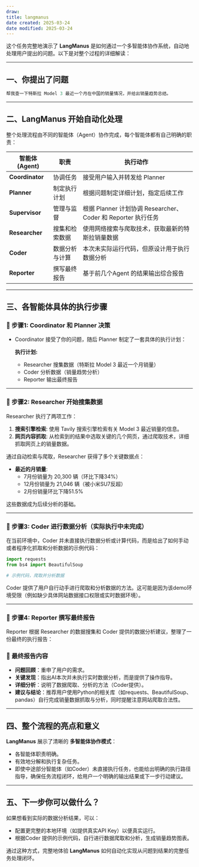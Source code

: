 ```yaml
---
draw:
title: langmanus
date created: 2025-03-24
date modified: 2025-03-24
---
```


这个任务完整地演示了 **LangManus** 是如何通过一个多智能体协作系统，自动地处理用户提出的问题。以下是对整个过程的详细解读：

---

## 一、你提出了问题

```Java
帮我查一下特斯拉 Model 3 最近一个月在中国的销量情况，并给出销量趋势总结。
```

---

## 二、LangManus 开始自动化处理

整个处理流程由不同的智能体（Agent）协作完成，每个智能体都有自己明确的职责：

|智能体 (Agent)|职责|执行动作|
|---|---|---|
|**Coordinator**|协调任务|接受用户输入并转发给 Planner|
|**Planner**|制定执行计划|根据问题制定详细计划，指定后续工作|
|**Supervisor**|管理与监督|根据 Planner 计划协调 Researcher、Coder 和 Reporter 执行任务|
|**Researcher**|搜集和检索数据|使用网络搜索与爬取技术，获取最新的特斯拉销量数据|
|**Coder**|数据分析与计算|本次未实际运行代码，但原设计用于执行数据分析|
|**Reporter**|撰写最终报告|基于前几个Agent 的结果输出综合报告|

---

## 三、各智能体具体的执行步骤

### 📌 步骤1: Coordinator 和 Planner 决策

- Coordinator 接受了你的问题，随后 Planner 制定了一套具体的执行计划：
    
    **执行计划:**
    
    - Researcher 搜集数据（特斯拉 Model 3 最近一个月销量）
    - Coder 分析数据（销量趋势分析）
    - Reporter 输出最终报告

---

### 📌 步骤2: Researcher 开始搜集数据

Researcher 执行了两项工作：

1. **搜索引擎检索**: 使用 Tavily 搜索引擎检索有关 Model 3 最近销量的信息。
2. **网页内容抓取**: 从检索到的结果中选取关键的几个网页，通过爬取技术，详细抓取网页上的销量数据。

通过自动检索与爬取，Researcher 获得了多个关键数据点：

- **最近的月销量**:
    - 7月份销量为 20,300 辆（环比下降34%）
    - 12月份销量为 21,046 辆（被小米SU7反超）
    - 2月份销量环比下降51.5%

这些数据成为后续分析的基础。

---

### 📌 步骤3: Coder 进行数据分析（实际执行中未完成）

在当前环境中，Coder 并未直接执行数据分析或计算代码，而是给出了如何手动或者程序化抓取和分析数据的示例代码：

```python
import requests
from bs4 import BeautifulSoup

# 示例代码，爬取并分析数据
```

Coder 提供了用户自行动手进行爬取和分析数据的方法。这可能是因为该demo环境受限（例如缺少具体网站数据接口权限或实时数据环境）。

---

### 📌 步骤4: Reporter 撰写最终报告

Reporter 根据 Researcher 的数据搜集和 Coder 提供的数据分析建议，整理了一份最终的执行报告：

### 🔖 最终报告内容

- **问题回顾**：重申了用户的需求。
- **关键发现**：指出AI本次并未执行实时数据分析，而是提供了操作指导。
- **详细分析**：说明了数据爬取、分析的方法（Coder提供）。
- **建议与结论**：推荐用户使用Python的相关库（如requests、BeautifulSoup、pandas）自行完成销量数据抓取与分析，同时提醒注意网站爬取合法性。

---

## 四、整个流程的亮点和意义

**LangManus** 展示了清晰的 **多智能体协作模式**：

- 各智能体职责明确。
- 有效地分解和执行复杂任务。
- 即使中途部分智能体（如Coder）未直接执行任务，也能给出明确的执行路径指导，确保任务流程闭环，给用户一个明确的输出结果或下一步行动建议。

---

## 五、下一步你可以做什么？

如果想看到实际的数据分析结果，可以：

- 配置更完整的本地环境（如提供真实API Key）以便真实运行。
- 根据Coder 提供的示例代码，自行进行数据爬取和分析，生成销量趋势图表。

通过这种方式，完整地体验 **LangManus** 如何自动化实现从问题到结果的完整任务处理闭环。
